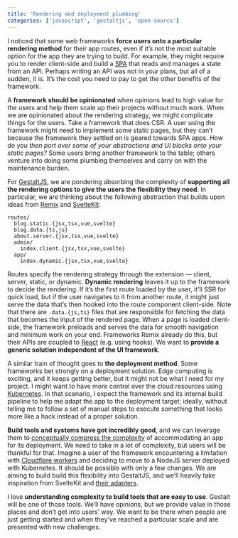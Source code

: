```yaml
---
title: 'Rendering and deployment plumbing'
categories: ['javascript', 'gestaltjs', 'open-source']
---
```


I noticed that some web frameworks **force users onto a particular rendering method** for their app routes, even if it’s not the most suitable option for the app they are trying to build. For example, they might require you to render client-side and build a [SPA](https://en.wikipedia.org/wiki/Single-page_application) that reads and manages a state from an API. Perhaps writing an API was not in your plans, but all of a sudden, it is. It’s the cost you need to pay to get the other benefits of the framework.

A **framework should be opinionated** when opinions lead to high value for the users and help them scale up their projects without much work. When we are opinionated about the rendering strategy, we might complicate things for the users. Take a framework that does CSR. A user using the framework might need to implement some static pages, but they can’t because the framework they settled on is geared towards SPA apps. _How do you then port over some of your abstractions and UI blocks onto your static pages?_ Some users bring another framework to the table; others venture into doing some plumbing themselves and carry on with the maintenance burden.

For [GestaltJS](https://github.com/gestaltjs), we are pondering absorbing the complexity of **supporting all the rendering options to give the users the flexibility they need**. In particular, we are thinking about the following abstraction that builds upon ideas from [Remix](https://remix.run/) and [SvelteKit](https://kit.svelte.dev/):

```
routes/
  blog.static.{jsx,tsx,vue,svelte}
  blog.data.{ts,js}
  about.server.{jsx,tsx,vue,svelte}
  admin/
    index.client.{jsx,tsx,vue,svelte}
  app/
    index.dynamic.{jsx,tsx,vue,svelte}
```

Routes specify the rendering strategy through the extension — client, server, static, or dynamic. **Dynamic rendering** leaves it up to the framework to decide the rendering. If it’s the first route loaded by the user, it’ll SSR for quick load, but if the user navigates to it from another route, it might just serve the data that’s then hooked into the route component client-side. Note that there are `.data.{js,ts}` files that are responsible for fetching the data that becomes the input of the rendered page. When a page is loaded client-side, the framework preloads and serves the data for smooth navigation and minimum work on your end. Frameworks Remix already do this, but their APIs are coupled to [React](https://reactjs.org/) (e.g. using hooks). We want to **provide a generic solution independent of the UI framework**.

A similar train of thought goes to **the deployment method**. Some frameworks bet strongly on a deployment solution. Edge computing is exciting, and it keeps getting better, but it might not be what I need for my project. I might want to have more control over the cloud resources using [Kubernetes](https://kubernetes.io/). In that scenario, I expect the framework and its internal build pipeline to help me adapt the app to the deployment target; ideally, without telling me to follow a set of manual steps to execute something that looks more like a hack instead of a proper solution.

**Build tools and systems have got incredibly good**,
and we can leverage them to [conceptually compress the complexity](https://m.signalvnoise.com/conceptual-compression-means-beginners-dont-need-to-know-sql-hallelujah/) of accommodating an app for its deployment.
We need to take in a lot of complexity, but users will be thankful for that.
Imagine a user of the framework encountering a limitation with [Cloudflare workers](https://workers.cloudflare.com/) and deciding to move to a NodeJS server deployed with Kubernetes. It should be possible with only a few changes.
We are aiming to build build this flexibility into GestaltJS,
and we’ll heavily take inspiration from SvelteKit and [their adapters](https://kit.svelte.dev/docs/adapters#community-adapters).

I love **understanding complexity to build tools that are easy to use**.
Gestalt will be one of those tools.
We’ll have opinions, but we provide value in those places and don’t get into users’ way.
We want to be there when people are just getting started and when they’ve reached a particular scale and are presented with new challenges.
